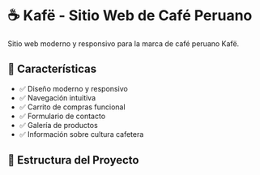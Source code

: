 # ☕ Kafë - Sitio Web de Café Peruano

Sitio web moderno y responsivo para la marca de café peruano Kafë.

## 🌟 Características

- ✅ Diseño moderno y responsivo
- ✅ Navegación intuitiva
- ✅ Carrito de compras funcional
- ✅ Formulario de contacto
- ✅ Galería de productos
- ✅ Información sobre cultura cafetera

## 📁 Estructura del Proyecto